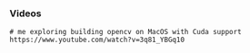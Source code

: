 ### Videos 
```
# me exploring building opencv on MacOS with Cuda support
https://www.youtube.com/watch?v=3q81_YBGq10
```


